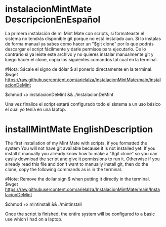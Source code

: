 # instalacionMintMate DescripcionEnEspañol

La primera instalación de mi Mint Mate con scripts, si formateaste el sistema
no tendrás disponible git porque no está instalado aun. Si lo instalas de forma manual
ya sabes como hacer un "$git clone" por lo que podrás descargar el script fácilmente y 
darle permisos para ejecutarlo.
De lo contrario si ya leíste este archivo y no quieres instalar manualmente git y luego hacer
el clone, copia los siguientes comandos tal cual en la terminal.

#Nota: Sácale el signo de dólar $ al ponerlo directamente en la terminal.
$wget https://raw.githubusercontent.com/arielalza/instalacionMintMate/main/instalacionDeMint

$chmod +x instalacionDeMint && ./instalacionDeMint

Una vez finalice el script estará configurado todo el sistema a un uso básico el cual yo tenía
en una laptop.

# installMintMate EnglishDescription

The first installation of my Mint Mate with scripts, if you formatted the system
You will not have git available because it is not installed yet. If you install it manually
you already know how to make a "$git clone" so you can easily download the script and
give it permissions to run it.
Otherwise if you already read this file and don't want to manually install git, then do
the clone, copy the following commands as is in the terminal.

#Note: Remove the dollar sign $ when putting it directly in the terminal.
$wget https://raw.githubusercontent.com/arielalza/InstalacionMintMate/main/InstalacionDeMint

$chmod +x mintinstall && ./mintinstall

Once the script is finished, the entire system will be configured to a basic use which I had
on a laptop.
